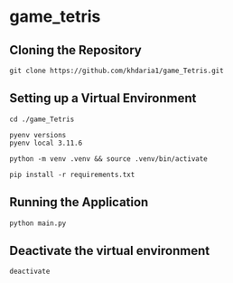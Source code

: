 # game_tetris

## Cloning the Repository

    git clone https://github.com/khdaria1/game_Tetris.git


## Setting up a Virtual Environment

    cd ./game_Tetris

    pyenv versions
    pyenv local 3.11.6

    python -m venv .venv && source .venv/bin/activate

    pip install -r requirements.txt

## Running the Application

    python main.py

## Deactivate the virtual environment

    deactivate
